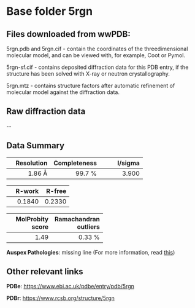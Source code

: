 # Base folder 5rgn

## Files downloaded from wwPDB:

5rgn.pdb and 5rgn.cif - contain the coordinates of the threedimensional molecular model, and can be viewed with, for example, Coot or Pymol.

5rgn-sf.cif - contains deposited diffraction data for this PDB entry, if the structure has been solved with X-ray or neutron crystallography.

5rgn.mtz - contains structure factors after automatic refinement of molecular model against the diffraction data.

## Raw diffraction data

--<br> 

## Data Summary
|   | Resolution | Completeness| I/sigma |
|---|-------------:|----------------:|--------------:|
|   |1.86 Å|99.7  %|<img width=50/>3.900|

|   | **R-work**| **R-free**   
|---|-------------:|----------------:|           
||  0.1840|  0.2330|

|   |**MolProbity<br>score**| **Ramachandran<br>outliers** 
|---|-------------:|----------------:|
||  1.49|  0.33 %|

**Auspex Pathologies**: missing line (For more information, read [this](https://github.com/thorn-lab/coronavirus_structural_task_force/blob/master/pdb/3c_like_proteinase/SARS-CoV-2/5rgn/validation/auspex/5rgn_auspex_comments.txt))

 



## Other relevant links 
**PDBe**:  https://www.ebi.ac.uk/pdbe/entry/pdb/5rgn
 
**PDBr**: https://www.rcsb.org/structure/5rgn 

